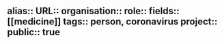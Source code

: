 alias::
URL::
organisation::
role::
fields:: [[medicine]] 
tags:: person, coronavirus
project::
public:: true
-